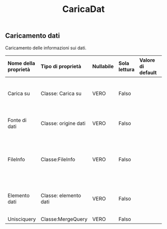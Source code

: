 ﻿---
title: CaricaDat
second_title: Aspose.Cells Cloud Documen
type: docs
url: /it/specification/model/loaddata/
description: "Aspose.Cells Specifica del modello cloud: LoadData. Gestisci facilmente Excel e altri fogli di calcolo con funzionalità come apertura, generazione, modifica, divisione, unione, confronto e conversione"
kwords: Excel, Office, Foglio di calcolo, Cloud REST API, Carica dati
weight: 50
---
## **Caricamento dati**

 Caricamento delle informazioni sui dati.

| Nome della proprietà| Tipo di proprietà| Nullabile| Sola lettura| Valore di default| Descrizione|
|:- |:- |:- |:- |:- |:- |
| Carica su| Classe: Carica su| VERO| Falso|| Indica la posizione iniziale per il caricamento dei dati.|
| Fonte di dati| Classe: origine dati| VERO| Falso|| Indica l'origine dei dati di montaggio.|
| FileInfo| Classe:FileInfo| VERO| Falso|| Quando l'origine dati richiede file, FileInfo memorizza il contenuto del file.|
| Elemento dati| Classe: elemento dati| VERO| Falso|| Il tipo e il nome dell'oggetto dati specifico.|
| Unisciquery| Classe:MergeQuery| VERO| Falso|||

